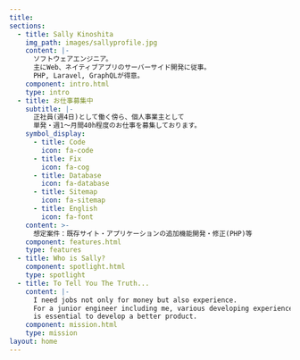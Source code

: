 ```yaml
---
title: 
sections:
  - title: Sally Kinoshita
    img_path: images/sallyprofile.jpg
    content: |-
      ソフトウェアエンジニア。  
      主にWeb、ネイティブアプリのサーバーサイド開発に従事。  
      PHP, Laravel, GraphQLが得意。
    component: intro.html
    type: intro
  - title: お仕事募集中
    subtitle: |-
      正社員(週4日)として働く傍ら、個人事業主として  
      単発・週1〜月間40h程度のお仕事を募集しております。
    symbol_display:
      - title: Code
        icon: fa-code
      - title: Fix
        icon: fa-cog
      - title: Database
        icon: fa-database
      - title: Sitemap
        icon: fa-sitemap
      - title: English
        icon: fa-font
    content: >-
      想定案件：既存サイト・アプリケーションの追加機能開発・修正(PHP)等
    component: features.html
    type: features
  - title: Who is Sally?
    component: spotlight.html
    type: spotlight
  - title: To Tell You The Truth...
    content: |-
      I need jobs not only for money but also experience.  
      For a junior engineer including me, various developing experience   
      is essential to develop a better product. 
    component: mission.html
    type: mission
layout: home
---
```

